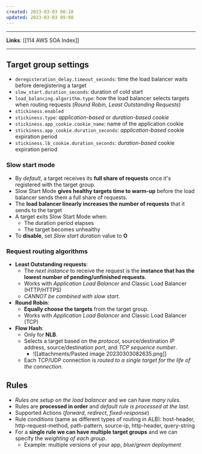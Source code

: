 ```yaml
---
created: 2023-03-03 08:18
updated: 2023-03-03 09:08
---
```

---
**Links**: [[114 AWS SOA Index]]

---
## Target group settings
- `deregisteration_delay.timeout_seconds`: time the load balancer waits before deregistering a target
- `slow_start.duration_seconds`: duration of cold start
- `load_balancing.algorithm.type`: how the load balancer selects targets when routing requests (*Round Robin, Least Outstanding Requests*)
- `stickiness.enabled`
- `stickiness.type`: *application-based* or *duration-based cookie*
- `stickiness.app_cookie.cookie_name`: name of the application cookie
- `stickiness.app_cookie.duration_seconds`: *application-based* cookie expiration period
- `stickiness.lb_cookie.duration_seconds`: *duration-based* cookie expiration period

### Slow start mode
- By *default*, a target receives its **full share of requests** once it's registered with the target group.
- Slow Start Mode **gives healthy targets time to warm-up** before the load balancer sends them a full share of requests.
- The **load balancer linearly increases the number of requests** that it sends to the target
- A target exits Slow Start Mode when:
	- The duration period elapses
	- The target becomes unhealthy
- To **disable**, set *Slow start duration* value to **O**

### Request routing algorithms
- **Least Outstanding requests**:
	- The *next instance* to receive the request is the **instance that has the lowest number of pending/unfinished requests**.
	- Works with *Application Load Balancer* and Classic Load Balancer (HTTP/HTTPS)
	- *CANNOT be combined with slow start*.
- **Round Robin**:
	- **Equally choose the targets** from the target group.
	- Works with *Application Load Balancer* and Classic Load Balancer (TCP)
- **Flow Hash**: 
	- Only for **NLB**.
	- Selects a target based on the *protocol*, source/destination *IP* address, source/destination *port*, and *TCP sequence number*.
		 - ![[attachments/Pasted image 20230303082635.png]]
	- Each TCP/UDP connection is *routed to a single target for the life of the connection*.

## Rules
- *Rules are setup on the load balancer* and we can have *many rules*.
- Rules are **processed in order** and *default rule is processed at the last*.
- Supported Actions (*forward*, *redirect*, *fixed-response*)
- Rule *conditions* (same as different types of routing in ALB): host-header, http-request-method, path-pattern, source-ip, http-header, query-string
- For a **single rule we can have multiple target groups** and we can specify the *weighting of each group*.
	- Example: multiple versions of your app, *blue/green deployment*